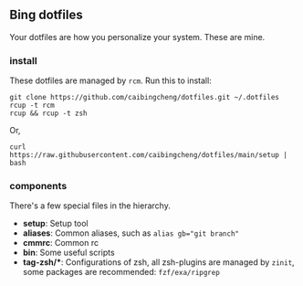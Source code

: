 ## Bing dotfiles

Your dotfiles are how you personalize your system. These are mine.

### install

These dotfiles are managed by `rcm`. Run this to install:

```
git clone https://github.com/caibingcheng/dotfiles.git ~/.dotfiles
rcup -t rcm
rcup && rcup -t zsh
```

Or,

```
curl https://raw.githubusercontent.com/caibingcheng/dotfiles/main/setup | bash
```

### components

There's a few special files in the hierarchy.

- **setup**: Setup tool
- **aliases**: Common aliases, such as `alias gb="git branch"`
- **cmmrc**: Common rc
- **bin**: Some useful scripts
- **tag-zsh/\***: Configurations of zsh, all zsh-plugins are managed by `zinit`, some packages are recommended: `fzf/exa/ripgrep`